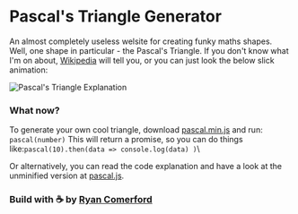 # Pascal's Triangle Generator
An almost completely useless welsite for creating funky maths shapes.
Well, one shape in particular - the Pascal's Triangle.
If you don't know what I'm on about, [Wikipedia](https://en.wikipedia.org/wiki/Pascal's_triangle) will tell you, or you can just look the below slick animation:

![Pascal's Triangle Explanation](https://upload.wikimedia.org/wikipedia/commons/0/0d/PascalTriangleAnimated2.gif "Pascal's Triangle Explanation")

### What now?
To generate your own cool triangle, download [pascal.min.js](https://github.com/ryncmrfrd/pascal/blob/master/pascal.min.js) and run: ` pascal(number) `
This will return a promise, so you can do things like:` pascal(10).then(data => console.log(data) ) `\

Or alternatively, you can read the code explanation and have a look at the unminified version at [pascal.js](https://github.com/ryncmrfrd/pascal/blob/master/pascal.js).

### Build with :coffee: by [Ryan Comerford](https://ryncmrfrd.com) 